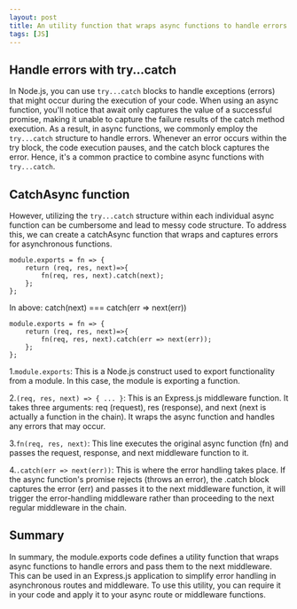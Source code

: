 ```yaml
---
layout: post
title: An utility function that wraps async functions to handle errors
tags: [JS]
---
```

## Handle errors with try...catch

In Node.js, you can use `try...catch` blocks to handle exceptions (errors) that might occur during the execution of your code. When using an async function, you'll notice that await only captures the value of a successful promise, making it unable to capture the failure results of the catch method execution. As a result, in async functions, we commonly employ the `try...catch` structure to handle errors. Whenever an error occurs within the try block, the code execution pauses, and the catch block captures the error. Hence, it's a common practice to combine async functions with `try...catch`.

## CatchAsync function

However, utilizing the `try...catch` structure within each individual async function can be cumbersome and lead to messy code structure. To address this, we can create a catchAsync function that wraps and captures errors for asynchronous functions. 

```
module.exports = fn => {       
    return (req, res, next)=>{ 
        fn(req, res, next).catch(next);  
    };
};
```
In above: catch(next)  === catch(err => next(err))
```
module.exports = fn => {       
    return (req, res, next)=>{ 
        fn(req, res, next).catch(err => next(err));  
    };
};
```

1.`module.exports`: This is a Node.js construct used to export functionality from a module. In this case, the module is exporting a function.

2.`(req, res, next) => { ... }`: This is an Express.js middleware function. It takes three arguments: req (request), res (response), and next (next is actually a function in the chain). It wraps the async function and handles any errors that may occur.

3.`fn(req, res, next)`: This line executes the original async function (fn) and passes the request, response, and next middleware function to it.

4.`.catch(err => next(err))`: This is where the error handling takes place. If the async function's promise rejects (throws an error), the .catch block captures the error (err) and passes it to the next middleware function,  it will trigger the error-handling middleware rather than proceeding to the next regular middleware in the chain. 

## Summary

In summary, the module.exports code defines a utility function that wraps async functions to handle errors and pass them to the next middleware. This can be used in an Express.js application to simplify error handling in asynchronous routes and middleware. To use this utility, you can require it in your code and apply it to your async route or middleware functions.
